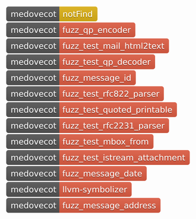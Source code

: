 [![Fuzzing Status Local](docs/medovecot/notFind.svg)](https://github.com/)
[![Fuzzing Status Local](docs/medovecot/fuzz_qp_encoder.svg)](https://github.com/)
[![Fuzzing Status Local](docs/medovecot/fuzz_test_mail_html2text.svg)](https://github.com/)
[![Fuzzing Status Local](docs/medovecot/fuzz_test_qp_decoder.svg)](https://github.com/)
[![Fuzzing Status Local](docs/medovecot/fuzz_message_id.svg)](https://github.com/)
[![Fuzzing Status Local](docs/medovecot/fuzz_test_rfc822_parser.svg)](https://github.com/)
[![Fuzzing Status Local](docs/medovecot/fuzz_test_quoted_printable.svg)](https://github.com/)
[![Fuzzing Status Local](docs/medovecot/fuzz_test_rfc2231_parser.svg)](https://github.com/)
[![Fuzzing Status Local](docs/medovecot/fuzz_test_mbox_from.svg)](https://github.com/)
[![Fuzzing Status Local](docs/medovecot/fuzz_test_istream_attachment.svg)](https://github.com/)
[![Fuzzing Status Local](docs/medovecot/fuzz_message_date.svg)](https://github.com/)
[![Fuzzing Status Local](docs/medovecot/llvm-symbolizer.svg)](https://github.com/)
[![Fuzzing Status Local](docs/medovecot/fuzz_message_address.svg)](https://github.com/)
